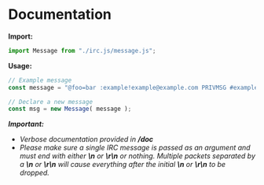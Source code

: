 # Documentation

**Import:**

```js
import Message from "./irc.js/message.js";
```

**Usage:**

```js
// Example message
const message = "@foo=bar :example!example@example.com PRIVMSG #example :Hello World!";

// Declare a new message
const msg = new Message( message );
```

***Important:***
- *Verbose documentation provided in **/doc***
- *Please make sure a single IRC message is passed as an argument and must end with either **\n** or **\r\n** or nothing. Multiple packets separated by a **\n** or **\r\n** will cause everything after the initial **\n** or **\r\n** to be dropped.*